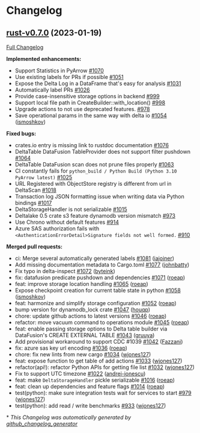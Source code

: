 # Changelog

## [rust-v0.7.0](https://github.com/delta-io/delta-rs/tree/rust-v0.7.0) (2023-01-19)

[Full Changelog](https://github.com/delta-io/delta-rs/compare/rust-v0.6.0...rust-v0.7.0)

**Implemented enhancements:**

- Support Statistics in PyArrow [\#1070](https://github.com/delta-io/delta-rs/issues/1070)
- Use existing labels for PRs if possible [\#1051](https://github.com/delta-io/delta-rs/issues/1051)
- Expose the Delta Log in a DataFrame that's easy for analysis [\#1031](https://github.com/delta-io/delta-rs/issues/1031)
- Automatically label PRs [\#1026](https://github.com/delta-io/delta-rs/issues/1026)
- Provide case-insensitive storage options in backend [\#999](https://github.com/delta-io/delta-rs/issues/999)
- Support local file path in CreateBuilder::with\_location\(\) [\#998](https://github.com/delta-io/delta-rs/issues/998)
- Upgrade actions to not use deprecated features. [\#978](https://github.com/delta-io/delta-rs/issues/978)
- Save operational params in the same way with delta io [\#1054](https://github.com/delta-io/delta-rs/pull/1054) ([ismoshkov](https://github.com/ismoshkov))

**Fixed bugs:**

- crates.io entry is missing link to rustdoc documentation [\#1076](https://github.com/delta-io/delta-rs/issues/1076)
- DeltaTable DataFusion TableProvider does not support filter pushdown [\#1064](https://github.com/delta-io/delta-rs/issues/1064)
- DeltaTable DataFusion scan does not prune files properly [\#1063](https://github.com/delta-io/delta-rs/issues/1063)
- CI constantly fails for `python_build / Python Build (Python 3.10 PyArrow latest)` [\#1025](https://github.com/delta-io/delta-rs/issues/1025)
- URL Registered with ObjectStore registry is different from url in DeltaScan  [\#1018](https://github.com/delta-io/delta-rs/issues/1018)
- Transaction log JSON formatting issue when writing data via Python bindings [\#1017](https://github.com/delta-io/delta-rs/issues/1017)
- DeltaStorageHandler is not serializable [\#1015](https://github.com/delta-io/delta-rs/issues/1015)
- Deltalake 0.5 crate s3 feature dynamodb version mismatch [\#973](https://github.com/delta-io/delta-rs/issues/973)
- Use Chrono without default  features [\#914](https://github.com/delta-io/delta-rs/issues/914)
- Azure SAS authorization fails with `<AuthenticationErrorDetail>Signature fields not well formed.` [\#910](https://github.com/delta-io/delta-rs/issues/910)

**Merged pull requests:**

- ci: Merge several automatically generated labels [\#1081](https://github.com/delta-io/delta-rs/pull/1081) ([iajoiner](https://github.com/iajoiner))
- Add missing documentation metadata to Cargo.toml [\#1077](https://github.com/delta-io/delta-rs/pull/1077) ([johnbatty](https://github.com/johnbatty))
- Fix typo in delta-inspect [\#1072](https://github.com/delta-io/delta-rs/pull/1072) ([byteink](https://github.com/byteink))
- fix: datafusion predicate pushdown and dependencies [\#1071](https://github.com/delta-io/delta-rs/pull/1071) ([roeap](https://github.com/roeap))
- feat: improve storage location handling [\#1065](https://github.com/delta-io/delta-rs/pull/1065) ([roeap](https://github.com/roeap))
- Expose checkpoint creation for current table state in python [\#1058](https://github.com/delta-io/delta-rs/pull/1058) ([ismoshkov](https://github.com/ismoshkov))
- feat: harmonize and simplify storage configuration [\#1052](https://github.com/delta-io/delta-rs/pull/1052) ([roeap](https://github.com/roeap))
- bump version for dynamodb\_lock crate [\#1047](https://github.com/delta-io/delta-rs/pull/1047) ([houqp](https://github.com/houqp))
- chore: update github actions to latest versions [\#1046](https://github.com/delta-io/delta-rs/pull/1046) ([roeap](https://github.com/roeap))
- refactor: move vacuum command to operations module [\#1045](https://github.com/delta-io/delta-rs/pull/1045) ([roeap](https://github.com/roeap))
- feat: enable passing storage options to Delta table builder via DataFusion's CREATE EXTERNAL TABLE [\#1043](https://github.com/delta-io/delta-rs/pull/1043) ([gruuya](https://github.com/gruuya))
- Add provisional workaround to support CDC \#1039 [\#1042](https://github.com/delta-io/delta-rs/pull/1042) ([Fazzani](https://github.com/Fazzani))
- fix: azure sas key url encoding [\#1036](https://github.com/delta-io/delta-rs/pull/1036) ([roeap](https://github.com/roeap))
- chore: fix new lints from new cargo [\#1034](https://github.com/delta-io/delta-rs/pull/1034) ([wjones127](https://github.com/wjones127))
- feat: expose function to get table of add actions [\#1033](https://github.com/delta-io/delta-rs/pull/1033) ([wjones127](https://github.com/wjones127))
- refactor\(api!\): refactor Python APIs for getting file list [\#1032](https://github.com/delta-io/delta-rs/pull/1032) ([wjones127](https://github.com/wjones127))
- Fix to support UTC timezone [\#1022](https://github.com/delta-io/delta-rs/pull/1022) ([andrei-ionescu](https://github.com/andrei-ionescu))
- feat: make `DeltaStorageHandler` pickle serializable [\#1016](https://github.com/delta-io/delta-rs/pull/1016) ([roeap](https://github.com/roeap))
- feat: clean up dependencies and feature flags [\#1014](https://github.com/delta-io/delta-rs/pull/1014) ([roeap](https://github.com/roeap))
- test\(python\): make sure integration tests wait for services to start [\#979](https://github.com/delta-io/delta-rs/pull/979) ([wjones127](https://github.com/wjones127))
- test\(python\): add read / write benchmarks [\#933](https://github.com/delta-io/delta-rs/pull/933) ([wjones127](https://github.com/wjones127))



\* *This Changelog was automatically generated by [github_changelog_generator](https://github.com/github-changelog-generator/github-changelog-generator)*
